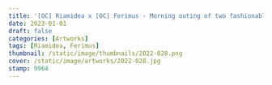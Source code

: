 ```yaml
---
title: '[OC] Riamidea x [OC] Ferimus - Morning outing of two fashionable outlaws'
date: 2023-01-01
draft: false
categories: [Artworks]
tags: [Riamidea, Ferimus]
thumbnail: /static/image/thumbnails/2022-028.png
cover: /static/image/artworks/2022-028.jpg
stamp: 9964
---
```


